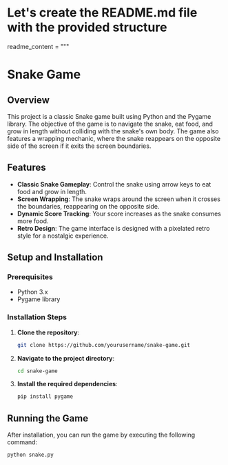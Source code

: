 # Let's create the README.md file with the provided structure

readme_content = """
# Snake Game

## Overview
This project is a classic Snake game built using Python and the Pygame library. The objective of the game is to navigate the snake, eat food, and grow in length without colliding with the snake's own body. The game also features a wrapping mechanic, where the snake reappears on the opposite side of the screen if it exits the screen boundaries.

## Features
- **Classic Snake Gameplay**: Control the snake using arrow keys to eat food and grow in length.
- **Screen Wrapping**: The snake wraps around the screen when it crosses the boundaries, reappearing on the opposite side.
- **Dynamic Score Tracking**: Your score increases as the snake consumes more food.
- **Retro Design**: The game interface is designed with a pixelated retro style for a nostalgic experience.

## Setup and Installation

### Prerequisites
- Python 3.x
- Pygame library

### Installation Steps
1. **Clone the repository**:
    ```bash
    git clone https://github.com/yourusername/snake-game.git
    ```
2. **Navigate to the project directory**:
    ```bash
    cd snake-game
    ```
3. **Install the required dependencies**:
    ```bash
    pip install pygame
    ```

## Running the Game
After installation, you can run the game by executing the following command:

```bash
python snake.py

